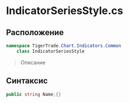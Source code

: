 
# IndicatorSeriesStyle.cs
## Расположение
```csharp
namespace TigerTrade.Chart.Indicators.Common  
    class IndicatorSeriesStyle
```

> Описание

## Синтаксис
```csharp
public string Name;{}
```
